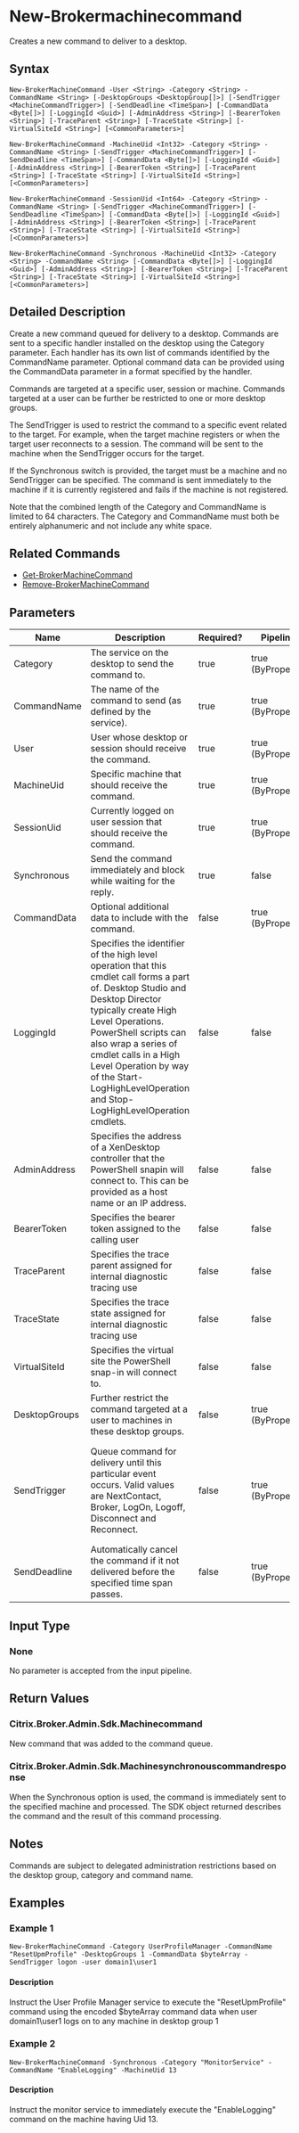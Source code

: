 ﻿
# New-Brokermachinecommand
Creates a new command to deliver to a desktop.
## Syntax

```
New-BrokerMachineCommand -User <String> -Category <String> -CommandName <String> [-DesktopGroups <DesktopGroup[]>] [-SendTrigger <MachineCommandTrigger>] [-SendDeadline <TimeSpan>] [-CommandData <Byte[]>] [-LoggingId <Guid>] [-AdminAddress <String>] [-BearerToken <String>] [-TraceParent <String>] [-TraceState <String>] [-VirtualSiteId <String>] [<CommonParameters>]  
  
New-BrokerMachineCommand -MachineUid <Int32> -Category <String> -CommandName <String> [-SendTrigger <MachineCommandTrigger>] [-SendDeadline <TimeSpan>] [-CommandData <Byte[]>] [-LoggingId <Guid>] [-AdminAddress <String>] [-BearerToken <String>] [-TraceParent <String>] [-TraceState <String>] [-VirtualSiteId <String>] [<CommonParameters>]  
  
New-BrokerMachineCommand -SessionUid <Int64> -Category <String> -CommandName <String> [-SendTrigger <MachineCommandTrigger>] [-SendDeadline <TimeSpan>] [-CommandData <Byte[]>] [-LoggingId <Guid>] [-AdminAddress <String>] [-BearerToken <String>] [-TraceParent <String>] [-TraceState <String>] [-VirtualSiteId <String>] [<CommonParameters>]  
  
New-BrokerMachineCommand -Synchronous -MachineUid <Int32> -Category <String> -CommandName <String> [-CommandData <Byte[]>] [-LoggingId <Guid>] [-AdminAddress <String>] [-BearerToken <String>] [-TraceParent <String>] [-TraceState <String>] [-VirtualSiteId <String>] [<CommonParameters>]
```

## Detailed Description
Create a new command queued for delivery to a desktop.  Commands are sent to a specific handler installed on the desktop using the Category parameter. Each handler has its own list of commands identified by the CommandName parameter.  Optional command data can be provided using the CommandData parameter in a format specified by the handler.

Commands are targeted at a specific user, session or machine. Commands targeted at a user can be further be restricted to one or more desktop groups.

The SendTrigger is used to restrict the command to a specific event related to the target. For example, when the target machine registers or when the target user reconnects to a session. The command will be sent to the machine when the SendTrigger occurs for the target.

If the Synchronous switch is provided, the target must be a machine and no SendTrigger can be specified. The command is sent immediately to the machine if it is currently registered and fails if the machine is not registered.

Note that the combined length of the Category and CommandName is limited to 64 characters. The Category and CommandName must both be entirely alphanumeric and not include any white space.


## Related Commands

* [Get-BrokerMachineCommand](../Get-BrokerMachineCommand/)
* [Remove-BrokerMachineCommand](../Remove-BrokerMachineCommand/)
## Parameters
| Name   | Description | Required? | Pipeline Input | Default Value |
| --- | --- | --- | --- | --- |
| Category | The service on the desktop to send the command to. | true | true (ByPropertyName) |  |
| CommandName | The name of the command to send (as defined by the service). | true | true (ByPropertyName) |  |
| User | User whose desktop or session should receive the command. | true | true (ByPropertyName) | Any user. |
| MachineUid | Specific machine that should receive the command. | true | true (ByPropertyName) |  |
| SessionUid | Currently logged on user session that should receive the command. | true | true (ByPropertyName) | Any session. |
| Synchronous | Send the command immediately and block while waiting for the reply. | true | false | false |
| CommandData | Optional additional data to include with the command. | false | true (ByPropertyName) | None |
| LoggingId | Specifies the identifier of the high level operation that this cmdlet call forms a part of. Desktop Studio and Desktop Director typically create High Level Operations. PowerShell scripts can also wrap a series of cmdlet calls in a High Level Operation by way of the Start-LogHighLevelOperation and Stop-LogHighLevelOperation cmdlets. | false | false |  |
| AdminAddress | Specifies the address of a XenDesktop controller that the PowerShell snapin will connect to. This can be provided as a host name or an IP address. | false | false | Localhost. Once a value is provided by any cmdlet, this value will become the default. |
| BearerToken | Specifies the bearer token assigned to the calling user | false | false |  |
| TraceParent | Specifies the trace parent assigned for internal diagnostic tracing use | false | false |  |
| TraceState | Specifies the trace state assigned for internal diagnostic tracing use | false | false |  |
| VirtualSiteId | Specifies the virtual site the PowerShell snap-in will connect to. | false | false |  |
| DesktopGroups | Further restrict the command targeted at a user to machines in these desktop groups. | false | true (ByPropertyName) | No restriction by desktop group. |
| SendTrigger | Queue command for delivery until this particular event occurs. Valid values are  NextContact, Broker, LogOn, Logoff, Disconnect and Reconnect. | false | true (ByPropertyName) | Default value is 'NextContact' so the command is sent during the next communication with the desktop. |
| SendDeadline | Automatically cancel the command if it not delivered before the specified time span passes. | false | true (ByPropertyName) | Command expires after 24 hours. |

## Input Type

### None
No parameter is accepted from the input pipeline.
## Return Values

### Citrix.Broker.Admin.Sdk.Machinecommand
New command that was added to the command queue.
### Citrix.Broker.Admin.Sdk.Machinesynchronouscommandresponse
When the Synchronous option is used, the command is immediately sent to the specified machine and processed. The SDK object returned describes the command and the result of this command processing.
## Notes
Commands are subject to delegated administration restrictions based on the desktop group, category and command name.
## Examples

### Example 1

```
New-BrokerMachineCommand -Category UserProfileManager -CommandName "ResetUpmProfile" -DesktopGroups 1 -CommandData $byteArray -SendTrigger logon -user domain1\user1
```

#### Description
Instruct the User Profile Manager service to execute the "ResetUpmProfile" command using the encoded \$byteArray command data when user domain1\\user1 logs on to any machine in desktop group 1
### Example 2

```
New-BrokerMachineCommand -Synchronous -Category "MonitorService" -CommandName "EnableLogging" -MachineUid 13
```

#### Description
Instruct the monitor service to immediately execute the "EnableLogging" command on the machine having Uid 13.
